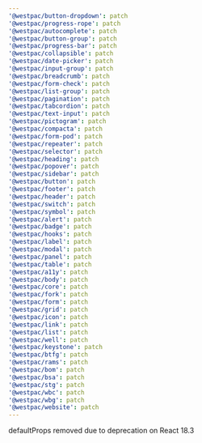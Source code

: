 ```yaml
---
'@westpac/button-dropdown': patch
'@westpac/progress-rope': patch
'@westpac/autocomplete': patch
'@westpac/button-group': patch
'@westpac/progress-bar': patch
'@westpac/collapsible': patch
'@westpac/date-picker': patch
'@westpac/input-group': patch
'@westpac/breadcrumb': patch
'@westpac/form-check': patch
'@westpac/list-group': patch
'@westpac/pagination': patch
'@westpac/tabcordion': patch
'@westpac/text-input': patch
'@westpac/pictogram': patch
'@westpac/compacta': patch
'@westpac/form-pod': patch
'@westpac/repeater': patch
'@westpac/selector': patch
'@westpac/heading': patch
'@westpac/popover': patch
'@westpac/sidebar': patch
'@westpac/button': patch
'@westpac/footer': patch
'@westpac/header': patch
'@westpac/switch': patch
'@westpac/symbol': patch
'@westpac/alert': patch
'@westpac/badge': patch
'@westpac/hooks': patch
'@westpac/label': patch
'@westpac/modal': patch
'@westpac/panel': patch
'@westpac/table': patch
'@westpac/a11y': patch
'@westpac/body': patch
'@westpac/core': patch
'@westpac/fork': patch
'@westpac/form': patch
'@westpac/grid': patch
'@westpac/icon': patch
'@westpac/link': patch
'@westpac/list': patch
'@westpac/well': patch
'@westpac/keystone': patch
'@westpac/btfg': patch
'@westpac/rams': patch
'@westpac/bom': patch
'@westpac/bsa': patch
'@westpac/stg': patch
'@westpac/wbc': patch
'@westpac/wbg': patch
'@westpac/website': patch
---
```


defaultProps removed due to deprecation on React 18.3
